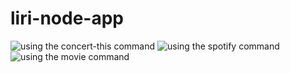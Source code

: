 # liri-node-app

![using the concert-this command](./concert)
![using the spotify command](./spotify)
![using the movie command](./movie)
